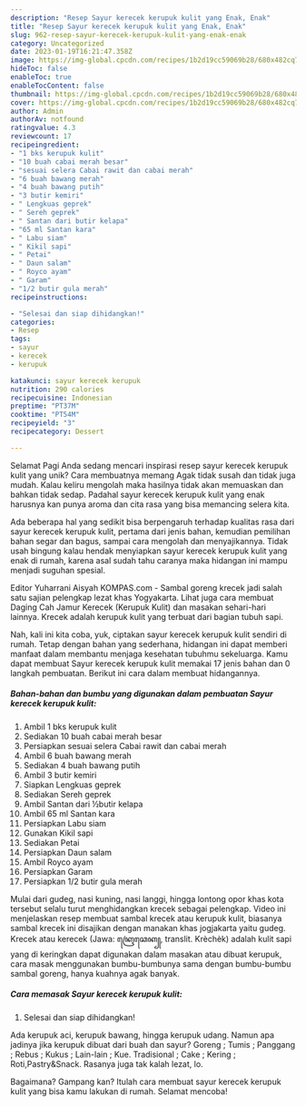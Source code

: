 ```yaml
---
description: "Resep Sayur kerecek kerupuk kulit yang Enak, Enak"
title: "Resep Sayur kerecek kerupuk kulit yang Enak, Enak"
slug: 962-resep-sayur-kerecek-kerupuk-kulit-yang-enak-enak
category: Uncategorized
date: 2023-01-19T16:21:47.358Z
image: https://img-global.cpcdn.com/recipes/1b2d19cc59069b28/680x482cq70/sayur-kerecek-kerupuk-kulit-foto-resep-utama.jpg
hideToc: false
enableToc: true
enableTocContent: false
thumbnail: https://img-global.cpcdn.com/recipes/1b2d19cc59069b28/680x482cq70/sayur-kerecek-kerupuk-kulit-foto-resep-utama.jpg
cover: https://img-global.cpcdn.com/recipes/1b2d19cc59069b28/680x482cq70/sayur-kerecek-kerupuk-kulit-foto-resep-utama.jpg
author: Admin
authorAv: notfound
ratingvalue: 4.3
reviewcount: 17
recipeingredient:
- "1 bks kerupuk kulit"
- "10 buah cabai merah besar"
- "sesuai selera Cabai rawit dan cabai merah"
- "6 buah bawang merah"
- "4 buah bawang putih"
- "3 butir kemiri"
- " Lengkuas geprek"
- " Sereh geprek"
- " Santan dari butir kelapa"
- "65 ml Santan kara"
- " Labu siam"
- " Kikil sapi"
- " Petai"
- " Daun salam"
- " Royco ayam"
- " Garam"
- "1/2 butir gula merah"
recipeinstructions:

- "Selesai dan siap dihidangkan!"
categories:
- Resep
tags:
- sayur
- kerecek
- kerupuk

katakunci: sayur kerecek kerupuk 
nutrition: 290 calories
recipecuisine: Indonesian
preptime: "PT37M"
cooktime: "PT54M"
recipeyield: "3"
recipecategory: Dessert

---
```



Selamat Pagi Anda sedang mencari inspirasi resep sayur kerecek kerupuk kulit yang unik? Cara membuatnya memang Agak tidak susah dan tidak juga mudah. Kalau keliru mengolah maka hasilnya tidak akan memuaskan dan bahkan tidak sedap. Padahal sayur kerecek kerupuk kulit yang enak harusnya kan punya aroma dan cita rasa yang bisa memancing selera kita.


Ada beberapa hal yang sedikit bisa berpengaruh terhadap kualitas rasa dari sayur kerecek kerupuk kulit, pertama dari jenis bahan, kemudian pemilihan bahan segar dan bagus, sampai cara mengolah dan menyajikannya. Tidak usah bingung kalau hendak menyiapkan sayur kerecek kerupuk kulit yang enak di rumah, karena asal sudah tahu caranya maka hidangan ini mampu menjadi suguhan spesial.

Editor Yuharrani Aisyah KOMPAS.com - Sambal goreng krecek jadi salah satu sajian pelengkap lezat khas Yogyakarta. Lihat juga cara membuat Daging Cah Jamur Kerecek (Kerupuk Kulit) dan masakan sehari-hari lainnya. Krecek adalah kerupuk kulit yang terbuat dari bagian tubuh sapi.


Nah, kali ini kita coba, yuk, ciptakan sayur kerecek kerupuk kulit sendiri di rumah. Tetap dengan bahan yang sederhana, hidangan ini dapat memberi manfaat dalam membantu menjaga kesehatan tubuhmu sekeluarga. Kamu dapat membuat Sayur kerecek kerupuk kulit memakai 17 jenis bahan dan 0 langkah pembuatan. Berikut ini cara dalam membuat hidangannya.

<!--inarticleads1-->

##### Bahan-bahan dan bumbu yang digunakan dalam pembuatan Sayur kerecek kerupuk kulit:

1. Ambil 1 bks kerupuk kulit
1. Sediakan 10 buah cabai merah besar
1. Persiapkan sesuai selera Cabai rawit dan cabai merah
1. Ambil 6 buah bawang merah
1. Sediakan 4 buah bawang putih
1. Ambil 3 butir kemiri
1. Siapkan  Lengkuas geprek
1. Sediakan  Sereh geprek
1. Ambil  Santan dari ½butir kelapa
1. Ambil 65 ml Santan kara
1. Persiapkan  Labu siam
1. Gunakan  Kikil sapi
1. Sediakan  Petai
1. Persiapkan  Daun salam
1. Ambil  Royco ayam
1. Persiapkan  Garam
1. Persiapkan 1/2 butir gula merah


Mulai dari gudeg, nasi kuning, nasi langgi, hingga lontong opor khas kota tersebut selalu turut menghidangkan krecek sebagai pelengkap. Video ini menjelaskan resep membuat sambal krecek atau kerupuk kulit, biasanya sambal krecek ini disajikan dengan manakan khas jogjakarta yaitu gudeg. Krecek atau kerecek (Jawa: ꦏꦿꦺꦕꦺꦏ꧀, translit. Krèchèk) adalah kulit sapi yang di keringkan dapat digunakan dalam masakan atau dibuat kerupuk, cara masak menggunakan bumbu-bumbunya sama dengan bumbu-bumbu sambal goreng, hanya kuahnya agak banyak. 

<!--inarticleads2-->

##### Cara memasak Sayur kerecek kerupuk kulit:


1. Selesai dan siap dihidangkan!

Ada kerupuk aci, kerupuk bawang, hingga kerupuk udang. Namun apa jadinya jika kerupuk dibuat dari buah dan sayur? Goreng ; Tumis ; Panggang ; Rebus ; Kukus ; Lain-lain ; Kue. Tradisional ; Cake ; Kering ; Roti,Pastry&amp;Snack. Rasanya juga tak kalah lezat, lo. 

Bagaimana? Gampang kan? Itulah cara membuat sayur kerecek kerupuk kulit yang bisa kamu lakukan di rumah. Selamat mencoba!

